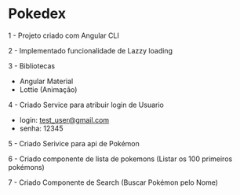 # Pokedex

1 - Projeto criado com Angular CLI

2 - Implementado funcionalidade de Lazzy loading

3 - Bibliotecas
  - Angular Material
  - Lottie (Animação)

4 - Criado Service para atribuir login de Usuario
  - login: test_user@gmail.com
  - senha: 12345

5 - Criado Serivice para api de Pokémon

6 - Criado componente de lista de pokemons (Listar os 100 primeiros pokémons)

7 - Criado Componente de Search (Buscar Pokémon pelo Nome)